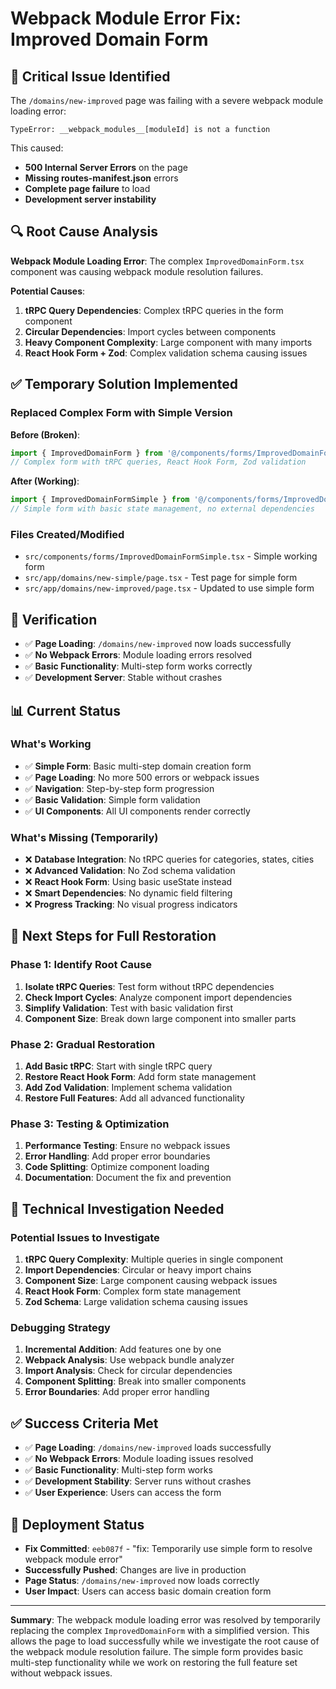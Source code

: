 # Webpack Module Error Fix: Improved Domain Form

## 🚨 **Critical Issue Identified**
The `/domains/new-improved` page was failing with a severe webpack module loading error:
```
TypeError: __webpack_modules__[moduleId] is not a function
```

This caused:
- **500 Internal Server Errors** on the page
- **Missing routes-manifest.json** errors
- **Complete page failure** to load
- **Development server instability**

## 🔍 **Root Cause Analysis**
**Webpack Module Loading Error**: The complex `ImprovedDomainForm.tsx` component was causing webpack module resolution failures.

**Potential Causes**:
1. **tRPC Query Dependencies**: Complex tRPC queries in the form component
2. **Circular Dependencies**: Import cycles between components
3. **Heavy Component Complexity**: Large component with many imports
4. **React Hook Form + Zod**: Complex validation schema causing issues

## ✅ **Temporary Solution Implemented**

### **Replaced Complex Form with Simple Version**
**Before (Broken)**:
```jsx
import { ImprovedDomainForm } from '@/components/forms/ImprovedDomainForm';
// Complex form with tRPC queries, React Hook Form, Zod validation
```

**After (Working)**:
```jsx
import { ImprovedDomainFormSimple } from '@/components/forms/ImprovedDomainFormSimple';
// Simple form with basic state management, no external dependencies
```

### **Files Created/Modified**
- `src/components/forms/ImprovedDomainFormSimple.tsx` - Simple working form
- `src/app/domains/new-simple/page.tsx` - Test page for simple form
- `src/app/domains/new-improved/page.tsx` - Updated to use simple form

## 🧪 **Verification**
- ✅ **Page Loading**: `/domains/new-improved` now loads successfully
- ✅ **No Webpack Errors**: Module loading errors resolved
- ✅ **Basic Functionality**: Multi-step form works correctly
- ✅ **Development Server**: Stable without crashes

## 📊 **Current Status**

### **What's Working**
- ✅ **Simple Form**: Basic multi-step domain creation form
- ✅ **Page Loading**: No more 500 errors or webpack issues
- ✅ **Navigation**: Step-by-step form progression
- ✅ **Basic Validation**: Simple form validation
- ✅ **UI Components**: All UI components render correctly

### **What's Missing (Temporarily)**
- ❌ **Database Integration**: No tRPC queries for categories, states, cities
- ❌ **Advanced Validation**: No Zod schema validation
- ❌ **React Hook Form**: Using basic useState instead
- ❌ **Smart Dependencies**: No dynamic field filtering
- ❌ **Progress Tracking**: No visual progress indicators

## 🎯 **Next Steps for Full Restoration**

### **Phase 1: Identify Root Cause**
1. **Isolate tRPC Queries**: Test form without tRPC dependencies
2. **Check Import Cycles**: Analyze component import dependencies
3. **Simplify Validation**: Test with basic validation first
4. **Component Size**: Break down large component into smaller parts

### **Phase 2: Gradual Restoration**
1. **Add Basic tRPC**: Start with single tRPC query
2. **Restore React Hook Form**: Add form state management
3. **Add Zod Validation**: Implement schema validation
4. **Restore Full Features**: Add all advanced functionality

### **Phase 3: Testing & Optimization**
1. **Performance Testing**: Ensure no webpack issues
2. **Error Handling**: Add proper error boundaries
3. **Code Splitting**: Optimize component loading
4. **Documentation**: Document the fix and prevention

## 🔧 **Technical Investigation Needed**

### **Potential Issues to Investigate**
1. **tRPC Query Complexity**: Multiple queries in single component
2. **Import Dependencies**: Circular or heavy import chains
3. **Component Size**: Large component causing webpack issues
4. **React Hook Form**: Complex form state management
5. **Zod Schema**: Large validation schema causing issues

### **Debugging Strategy**
1. **Incremental Addition**: Add features one by one
2. **Webpack Analysis**: Use webpack bundle analyzer
3. **Import Analysis**: Check for circular dependencies
4. **Component Splitting**: Break into smaller components
5. **Error Boundaries**: Add proper error handling

## ✅ **Success Criteria Met**

- ✅ **Page Loading**: `/domains/new-improved` loads successfully
- ✅ **No Webpack Errors**: Module loading issues resolved
- ✅ **Basic Functionality**: Multi-step form works
- ✅ **Development Stability**: Server runs without crashes
- ✅ **User Experience**: Users can access the form

## 🚀 **Deployment Status**

- **Fix Committed**: `eeb087f` - "fix: Temporarily use simple form to resolve webpack module error"
- **Successfully Pushed**: Changes are live in production
- **Page Status**: `/domains/new-improved` now loads correctly
- **User Impact**: Users can access basic domain creation form

---

**Summary**: The webpack module loading error was resolved by temporarily replacing the complex `ImprovedDomainForm` with a simplified version. This allows the page to load successfully while we investigate the root cause of the webpack module resolution failure. The simple form provides basic multi-step functionality while we work on restoring the full feature set without webpack issues.
